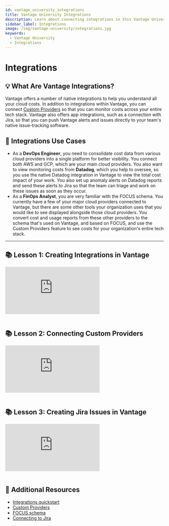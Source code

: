 ```yaml
---
id: vantage_university_integrations
title: Vantage University Integrations
description: Learn about connecting integrations in this Vantage University section.
sidebar_label: Integrations
image: /img/vantage-university/integrations.jpg
keywords:
  - Vantage University
  - Integrations
---
```


# Integrations

## 💡 What Are Vantage Integrations?

Vantage offers a number of native integrations to help you understand all your cloud costs. In addition to integrations within Vantage, you can connect [Custom Providers](/connecting_custom_providers) so that you can monitor costs across your entire tech stack. Vantage also offers app integrations, such as a connection with Jira, so that you can push Vantage alerts and issues directly to your team's native issue-tracking software.

## 📝 Integrations Use Cases

- As a **DevOps Engineer**, you need to consolidate cost data from various cloud providers into a single platform for better visibility. You connect both AWS and GCP, which are your main cloud providers. You also want to view monitoring costs from **Datadog**, which you help to oversee, so you use the native Datadog integration in Vantage to view the total cost impact of your work. You also set up anomaly alerts on Datadog reports and send these alerts to Jira so that the team can triage and work on these issues as soon as they occur.
- As a **FinOps Analyst**, you are very familiar with the FOCUS schema. You currently have a few of your major cloud providers connected to Vantage, but there are some other tools your organization uses that you would like to see displayed alongside those cloud providers. You convert cost and usage reports from these other providers to the schema that's used on Vantage, and based on FOCUS, and use the Custom Providers feature to see costs for your organization's entire tech stack.

---

## 📚 Lesson 1: Creating Integrations in Vantage

<div style={{ position: 'relative', paddingBottom: '56.25%', height: 0 }}>
    <iframe src="https://www.youtube.com/embed/kpGLCeDIjzU?si=Dr5QLx3Pe3wzDANd?rel=0&color=white&modestbranding=1&showinfo=0&wmode=transparent" frameborder="0" webkitallowfullscreen="true" mozallowfullscreen="true" allowfullscreen="true" style={{ position: 'absolute', top: 0, left: 0, width: '100%', height: '100%', borderRadius: '10px' }}></iframe>
</div><br/>

## 📚 Lesson 2: Connecting Custom Providers

<div style={{ position: 'relative', paddingBottom: '56.25%', height: 0 }}>
    <iframe src="https://www.youtube.com/embed/bhSyaAG6_tU?si=BcjOEGLNB8Ic7j5Z?rel=0&color=white&modestbranding=1&showinfo=0&wmode=transparent" frameborder="0" webkitallowfullscreen="true" mozallowfullscreen="true" allowfullscreen="true" style={{ position: 'absolute', top: 0, left: 0, width: '100%', height: '100%', borderRadius: '10px' }}></iframe>
</div><br/>

## 📚 Lesson 3: Creating Jira Issues in Vantage

<div style={{ position: 'relative', paddingBottom: '56.25%', height: 0 }}>
    <iframe src="https://www.youtube.com/embed/oCkCoaVkYWQ?si=o_sTCP27CkcF4KKB?rel=0&color=white&modestbranding=1&showinfo=0&wmode=transparent" frameborder="0" webkitallowfullscreen="true" mozallowfullscreen="true" allowfullscreen="true" style={{ position: 'absolute', top: 0, left: 0, width: '100%', height: '100%', borderRadius: '10px' }}></iframe>
</div><br/>

## 📖 Additional Resources

- [Integrations quickstart](/getting_started)
- [Custom Providers](/connecting_custom_providers)
- [FOCUS schema](https://focus.finops.org/)
- [Connecting to Jira](/jira)